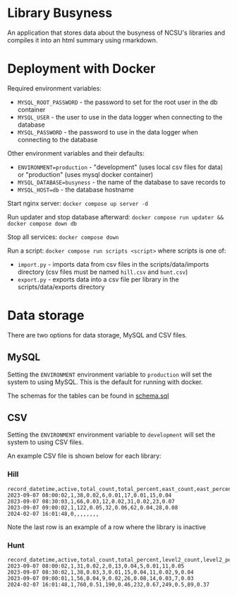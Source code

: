 # Library Busyness

An application that stores data about the busyness of NCSU's libraries and compiles it into an html summary using rmarkdown.

# Deployment with Docker

Required environment variables:
 - `MYSQL_ROOT_PASSWORD` - the password to set for the root user in the db container
 - `MYSQL_USER` - the user to use in the data logger when connecting to the database
 - `MYSQL_PASSWORD` - the password to use in the data logger when connecting to the database

Other environment variables and their defaults:
 - `ENVIRONMENT=production` - "development" (uses local csv files for data) or "production" (uses mysql docker container)
 - `MYSQL_DATABASE=busyness` - the name of the database to save records to
 - `MYSQL_HOST=db` - the database hostname

Start nginx server: `docker compose up server -d`

Run updater and stop database afterward: `docker compose run updater && docker compose down db`

Stop all services: `docker compose down`

Run a script: `docker compose run scripts <script>` where scripts is one of:
 - `import.py` - imports data from csv files in the scripts/data/imports directory (csv files must be named `hill.csv` and `hunt.csv`)
 - `export.py` - exports data into a csv file per library in the scripts/data/exports directory

# Data storage

There are two options for data storage, MySQL and CSV files.

## MySQL

Setting the `ENVIRONMENT` environment variable to `production` will set the system to using MySQL. This is the default for running with docker.

The schemas for the tables can be found in [schema.sql](db/schema.sql)

## CSV

Setting the `ENVIRONMENT` environment variable to `development` will set the system to using CSV files.

An example CSV file is shown below for each library:

### Hill
```
record_datetime,active,total_count,total_percent,east_count,east_percent,tower_count,tower_percent,west_count,west_percent
2023-09-07 08:00:02,1,38,0.02,6,0.01,17,0.01,15,0.04
2023-09-07 08:30:03,1,66,0.03,12,0.02,31,0.02,23,0.07
2023-09-07 09:00:02,1,122,0.05,32,0.06,62,0.04,28,0.08
2024-02-07 16:01:48,0,,,,,,,,
```
Note the last row is an example of a row where the library is inactive

### Hunt
```
record_datetime,active,total_count,total_percent,level2_count,level2_percent,level3_count,level3_percent,level4_count,level4_percent,level5_count,level5_percent
2023-09-07 08:00:02,1,31,0.02,2,0,13,0.04,5,0.01,11,0.05
2023-09-07 08:30:02,1,38,0.03,3,0.01,15,0.04,11,0.02,9,0.04
2023-09-07 09:00:01,1,56,0.04,9,0.02,26,0.08,14,0.03,7,0.03
2024-02-07 16:01:48,1,760,0.51,190,0.46,232,0.67,249,0.5,89,0.37
```
